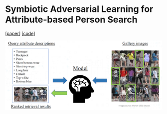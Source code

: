 # Symbiotic Adversarial Learning for Attribute-based Person Search

[[paper](https://arxiv.org/abs/2007.09609)] [[code](https://github.com/ycao5602/SAL)]

<p align="center">
  <img src="imgs/problem.png" alt="problem setting" width="600">
</p>